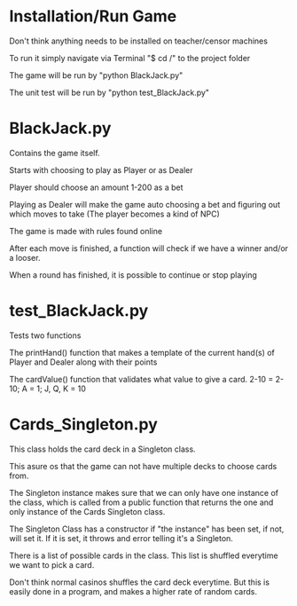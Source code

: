 # Installation/Run Game
Don't think anything needs to be installed on teacher/censor machines

To run it simply navigate via Terminal "$ cd /" to the project folder

The game will be run by "python BlackJack.py"

The unit test will be run by "python test_BlackJack.py"

# BlackJack.py
Contains the game itself.

Starts with choosing to play as Player or as Dealer

Player should choose an amount 1-200 as a bet

Playing as Dealer will make the game auto choosing a bet and figuring out which moves to take
(The player becomes a kind of NPC)

The game is made with rules found online

After each move is finished, a function will check if we have a winner and/or a looser.

When a round has finished, it is possible to continue or stop playing

# test_BlackJack.py
Tests two functions

The printHand() function that makes a template of the current hand(s) of Player and Dealer along with their points

The cardValue() function that validates what value to give a card. 2-10 = 2-10; A = 1; J, Q, K = 10

# Cards_Singleton.py
This class holds the card deck in a Singleton class.

This asure os that the game can not have multiple decks to choose cards from.

The Singleton instance makes sure that we can only have one instance of the class,
which is called from a public function that returns the one and only instance of the Cards Singleton class.

The Singleton Class has a constructor if "the instance" has been set, if not, will set it. If it is set, it throws and error telling it's a Singleton.

There is a list of possible cards in the class. This list is shuffled everytime we want to pick a card.

Don't think normal casinos shuffles the card deck everytime. But this is easily done in a program, and makes a higher rate of random cards.
